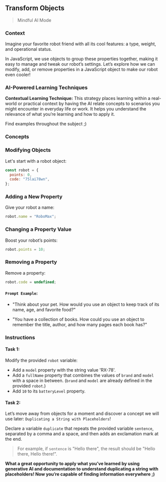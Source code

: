 ## Transform Objects

> Mindful AI Mode

### Context

Imagine your favorite robot friend with all its cool features: a type, weight, and operational status.

In JavaScript, we use objects to group these properties together, making it easy to manage and tweak our robot’s settings. Let’s explore how we can modify, add, or remove properties in a JavaScript object to make our robot even cooler!

### AI-Powered Learning Techniques

**Contextual Learning Technique:**
This strategy places learning within a real-world or practical context by having the AI relate concepts to scenarios you might encounter in everyday life or work. It helps you understand the relevance of what you’re learning and how to apply it.

Find examples throughout the subject ;)

### Concepts

### Modifying Objects

Let's start with a robot object:

```js
const robot = {
  points: 0,
  code: "75lai78wn",
};
```

### Adding a New Property

Give your robot a name:

```js
robot.name = "RoboMax";
```

### Changing a Property Value

Boost your robot’s points:

```js
robot.points = 10;
```

### Removing a Property

Remove a property:

```js
robot.code = undefined;
```

#### **`Prompt Example`**:

- "Think about your pet. How would you use an object to keep track of its name, age, and favorite food?"

- "You have a collection of books. How could you use an object to remember the title, author, and how many pages each book has?"

### Instructions

#### Task 1:

Modify the provided `robot` variable:

- Add a `model` property with the string value 'RX-78'.
- Add a `fullName` property that combines the values of `brand` and `model` with a space in between. (`brand` and `model` are already defined in the provided `robot`.)
- Add `10` to its `batteryLevel` property.

#### Task 2:

Let’s move away from objects for a moment and discover a concept we will use later: `Duplicating a String with Placeholders`!

Declare a variable `duplicate` that repeats the provided variable `sentence`, separated by a comma and a space, and then adds an exclamation mark at the end.

> For example, if `sentence` is "Hello there", the result should be "Hello there, Hello there!".

**What a great opportunity to apply what you’ve learned by using generative AI and documentation to understand duplicating a string with placeholders! Now you’re capable of finding information everywhere ;)**
